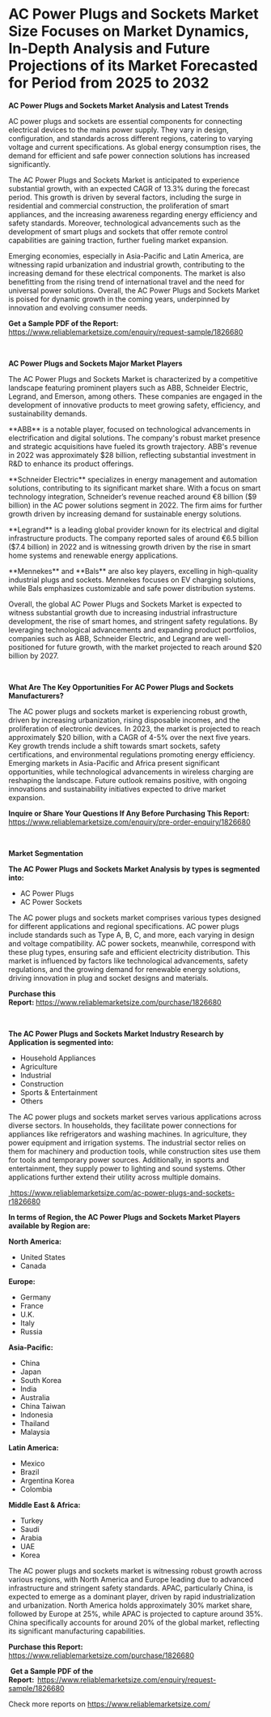 <p><h1>AC Power Plugs and Sockets Market Size Focuses on Market Dynamics, In-Depth Analysis and Future Projections of its Market Forecasted for Period from 2025 to 2032</h1></p><p><strong>AC Power Plugs and Sockets Market Analysis and Latest Trends</strong></p>
<p><p>AC power plugs and sockets are essential components for connecting electrical devices to the mains power supply. They vary in design, configuration, and standards across different regions, catering to varying voltage and current specifications. As global energy consumption rises, the demand for efficient and safe power connection solutions has increased significantly.</p><p>The AC Power Plugs and Sockets Market is anticipated to experience substantial growth, with an expected CAGR of 13.3% during the forecast period. This growth is driven by several factors, including the surge in residential and commercial construction, the proliferation of smart appliances, and the increasing awareness regarding energy efficiency and safety standards. Moreover, technological advancements such as the development of smart plugs and sockets that offer remote control capabilities are gaining traction, further fueling market expansion.</p><p>Emerging economies, especially in Asia-Pacific and Latin America, are witnessing rapid urbanization and industrial growth, contributing to the increasing demand for these electrical components. The market is also benefitting from the rising trend of international travel and the need for universal power solutions. Overall, the AC Power Plugs and Sockets Market is poised for dynamic growth in the coming years, underpinned by innovation and evolving consumer needs.</p></p>
<p><strong>Get a Sample PDF of the Report:&nbsp;</strong> <a href="https://www.reliablemarketsize.com/enquiry/request-sample/1826680?utm_campaign=2773&utm_medium=2&utm_source=Github&utm_content=ia&utm_term=09042025&utm_id=ac-power-plugs-and-sockets">https://www.reliablemarketsize.com/enquiry/request-sample/1826680</a></p>
<p>&nbsp;</p>
<p><strong>AC Power Plugs and Sockets Major Market Players</strong></p>
<p><p>The AC Power Plugs and Sockets Market is characterized by a competitive landscape featuring prominent players such as ABB, Schneider Electric, Legrand, and Emerson, among others. These companies are engaged in the development of innovative products to meet growing safety, efficiency, and sustainability demands.</p><p>**ABB** is a notable player, focused on technological advancements in electrification and digital solutions. The company's robust market presence and strategic acquisitions have fueled its growth trajectory. ABB's revenue in 2022 was approximately $28 billion, reflecting substantial investment in R&D to enhance its product offerings.</p><p>**Schneider Electric** specializes in energy management and automation solutions, contributing to its significant market share. With a focus on smart technology integration, Schneider’s revenue reached around €8 billion ($9 billion) in the AC power solutions segment in 2022. The firm aims for further growth driven by increasing demand for sustainable energy solutions.</p><p>**Legrand** is a leading global provider known for its electrical and digital infrastructure products. The company reported sales of around €6.5 billion ($7.4 billion) in 2022 and is witnessing growth driven by the rise in smart home systems and renewable energy applications.</p><p>**Mennekes** and **Bals** are also key players, excelling in high-quality industrial plugs and sockets. Mennekes focuses on EV charging solutions, while Bals emphasizes customizable and safe power distribution systems.</p><p>Overall, the global AC Power Plugs and Sockets Market is expected to witness substantial growth due to increasing industrial infrastructure development, the rise of smart homes, and stringent safety regulations. By leveraging technological advancements and expanding product portfolios, companies such as ABB, Schneider Electric, and Legrand are well-positioned for future growth, with the market projected to reach around $20 billion by 2027.</p></p>
<p>&nbsp;</p>
<p><strong>What Are The Key Opportunities For AC Power Plugs and Sockets Manufacturers?</strong></p>
<p><p>The AC power plugs and sockets market is experiencing robust growth, driven by increasing urbanization, rising disposable incomes, and the proliferation of electronic devices. In 2023, the market is projected to reach approximately $20 billion, with a CAGR of 4-5% over the next five years. Key growth trends include a shift towards smart sockets, safety certifications, and environmental regulations promoting energy efficiency. Emerging markets in Asia-Pacific and Africa present significant opportunities, while technological advancements in wireless charging are reshaping the landscape. Future outlook remains positive, with ongoing innovations and sustainability initiatives expected to drive market expansion.</p></p>
<p><strong>Inquire or Share Your Questions If Any Before Purchasing This Report:</strong> <a href="https://www.reliablemarketsize.com/enquiry/pre-order-enquiry/1826680?utm_campaign=2773&utm_medium=2&utm_source=Github&utm_content=ia&utm_term=09042025&utm_id=ac-power-plugs-and-sockets">https://www.reliablemarketsize.com/enquiry/pre-order-enquiry/1826680</a></p>
<p>&nbsp;</p>
<p><strong>Market Segmentation</strong></p>
<p><strong>The AC Power Plugs and Sockets Market Analysis by types is segmented into:</strong></p>
<p><ul><li>AC Power Plugs</li><li>AC Power Sockets</li></ul></p>
<p><p>The AC power plugs and sockets market comprises various types designed for different applications and regional specifications. AC power plugs include standards such as Type A, B, C, and more, each varying in design and voltage compatibility. AC power sockets, meanwhile, correspond with these plug types, ensuring safe and efficient electricity distribution. This market is influenced by factors like technological advancements, safety regulations, and the growing demand for renewable energy solutions, driving innovation in plug and socket designs and materials.</p></p>
<p><strong>Purchase this Report:&nbsp;</strong><a href="https://www.reliablemarketsize.com/purchase/1826680?utm_campaign=2773&utm_medium=2&utm_source=Github&utm_content=ia&utm_term=09042025&utm_id=ac-power-plugs-and-sockets">https://www.reliablemarketsize.com/purchase/1826680</a></p>
<p>&nbsp;</p>
<p><strong>The AC Power Plugs and Sockets Market Industry Research by Application is segmented into:</strong></p>
<p><ul><li>Household Appliances</li><li>Agriculture</li><li>Industrial</li><li>Construction</li><li>Sports & Entertainment</li><li>Others</li></ul></p>
<p><p>The AC power plugs and sockets market serves various applications across diverse sectors. In households, they facilitate power connections for appliances like refrigerators and washing machines. In agriculture, they power equipment and irrigation systems. The industrial sector relies on them for machinery and production tools, while construction sites use them for tools and temporary power sources. Additionally, in sports and entertainment, they supply power to lighting and sound systems. Other applications further extend their utility across multiple domains.</p></p>
<p><a href="https://www.reliablemarketsize.com/ac-power-plugs-and-sockets-r1826680?utm_campaign=2773&utm_medium=2&utm_source=Github&utm_content=ia&utm_term=09042025&utm_id=ac-power-plugs-and-sockets">&nbsp;https://www.reliablemarketsize.com/ac-power-plugs-and-sockets-r1826680</a></p>
<p><strong>In terms of Region, the AC Power Plugs and Sockets Market Players available by Region are:</strong></p>
<p>
    <p> <strong> North America: </strong>
        <ul>
            <li>United States</li>
            <li>Canada</li>
        </ul>
        </p> 
    <p> <strong> Europe: </strong>
        <ul>
            <li>Germany</li>
            <li>France</li>
            <li>U.K.</li>
            <li>Italy</li>
            <li>Russia</li>
        </ul>
        </p> 
    <p> <strong> Asia-Pacific: </strong>
        <ul>
            <li>China</li>
            <li>Japan</li>
            <li>South Korea</li>
            <li>India</li>
            <li>Australia</li>
            <li>China Taiwan</li>
            <li>Indonesia</li>
            <li>Thailand</li>
            <li>Malaysia</li>
        </ul>
        </p> 
    <p> <strong> Latin America: </strong>
        <ul>
            <li>Mexico</li>
            <li>Brazil</li>
            <li>Argentina Korea</li>
            <li>Colombia</li>
        </ul>
        </p> 
    <p> <strong> Middle East & Africa: </strong>
        <ul>
            <li>Turkey</li>
            <li>Saudi</li>
            <li>Arabia</li>
            <li>UAE</li>
            <li>Korea</li>
        </ul>
    </p>
    </p>
<p><p>The AC power plugs and sockets market is witnessing robust growth across various regions, with North America and Europe leading due to advanced infrastructure and stringent safety standards. APAC, particularly China, is expected to emerge as a dominant player, driven by rapid industrialization and urbanization. North America holds approximately 30% market share, followed by Europe at 25%, while APAC is projected to capture around 35%. China specifically accounts for around 20% of the global market, reflecting its significant manufacturing capabilities.</p></p>
<p><strong>Purchase this Report: </strong><a href="https://www.reliablemarketsize.com/purchase/1826680?utm_campaign=2773&utm_medium=2&utm_source=Github&utm_content=ia&utm_term=09042025&utm_id=ac-power-plugs-and-sockets">https://www.reliablemarketsize.com/purchase/1826680</a></p>
<p>&nbsp;<strong>Get a Sample PDF of the Report:&nbsp;&nbsp;</strong><a href="https://www.reliablemarketsize.com/enquiry/request-sample/1826680?utm_campaign=2773&utm_medium=2&utm_source=Github&utm_content=ia&utm_term=09042025&utm_id=ac-power-plugs-and-sockets">https://www.reliablemarketsize.com/enquiry/request-sample/1826680</a></p>
<p><strong></strong></p>
<p>Check more reports on <a href="https://www.reliablemarketsize.com/?utm_campaign=2773&utm_medium=2&utm_source=Github&utm_content=ia&utm_term=09042025&utm_id=ac-power-plugs-and-sockets">https://www.reliablemarketsize.com/</a></p>
